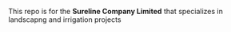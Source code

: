 This repo is for the **Sureline Company Limited** that specializes in landscapng and irrigation projects